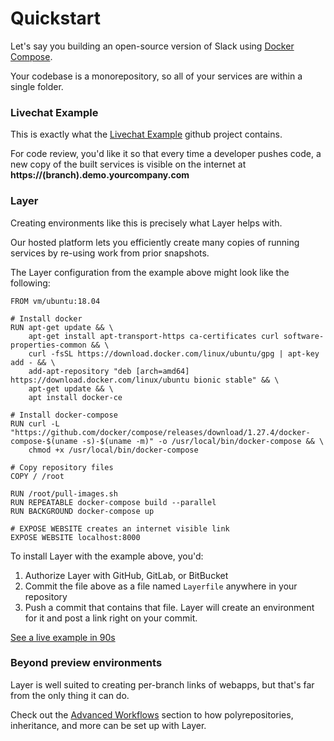 # Quickstart

Let's say you building an open-source version of Slack using [Docker Compose](https://docs.docker.com/compose/).

Your codebase is a monorepository, so all of your services are within a single folder.

### Livechat Example

This is exactly what the [Livechat Example](https://github.com/layer-devops/livechat-example) github project contains.

For code review, you'd like it so that every time a developer pushes code, a new copy of the built services is visible on the internet at **https://(branch).demo.yourcompany.com**

### Layer

Creating environments like this is precisely what Layer helps with. 

Our hosted platform lets you efficiently create many copies of running services by re-using work from prior snapshots.

The Layer configuration from the example above might look like the following:

```Layerfile
FROM vm/ubuntu:18.04

# Install docker
RUN apt-get update && \
    apt-get install apt-transport-https ca-certificates curl software-properties-common && \
    curl -fsSL https://download.docker.com/linux/ubuntu/gpg | apt-key add - && \
    add-apt-repository "deb [arch=amd64] https://download.docker.com/linux/ubuntu bionic stable" && \
    apt-get update && \
    apt install docker-ce

# Install docker-compose
RUN curl -L "https://github.com/docker/compose/releases/download/1.27.4/docker-compose-$(uname -s)-$(uname -m)" -o /usr/local/bin/docker-compose && \
    chmod +x /usr/local/bin/docker-compose

# Copy repository files
COPY / /root

RUN /root/pull-images.sh
RUN REPEATABLE docker-compose build --parallel
RUN BACKGROUND docker-compose up

# EXPOSE WEBSITE creates an internet visible link
EXPOSE WEBSITE localhost:8000
```

To install Layer with the example above, you'd:

1. Authorize Layer with GitHub, GitLab, or BitBucket
2. Commit the file above as a file named `Layerfile` anywhere in your repository
3. Push a commit that contains that file. Layer will create an environment for it and post a link right on your commit.


<a class="btn btn-lg btn-success" href="/onboarding/github">See a live example in 90s</a>


### Beyond preview environments

Layer is well suited to creating per-branch links of webapps, but that's far from the only thing it can do.

Check out the [Advanced Workflows](/docs/advanced-workflows) section to how polyrepositories, inheritance, and more can be set up with Layer.
